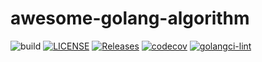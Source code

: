 # awesome-golang-algorithm

![build](https://github.com/lushenle/awesome-golang-algorithm/actions/workflows/test.yml/badge.svg)
[![LICENSE](https://img.shields.io/github/license/lushenle/awesome-golang-algorithm.svg)](/LICENSE)
[![Releases](https://img.shields.io/github/release/lushenle/awesome-golang-algorithm/all.svg)](https://github.com/lushenle/awesome-golang-algorithm/releases)
[![codecov](https://codecov.io/gh/lushenle/awesome-golang-algorithm/branch/main/graph/badge.svg?token=LJDLQ5BGHW)](https://codecov.io/gh/lushenle/awesome-golang-algorithm)
[![golangci-lint](https://github.com/lushenle/awesome-golang-algorithm/workflows/golangci-lint/badge.svg)](https://github.com/lushenle/awesome-golang-algorithm/actions)
